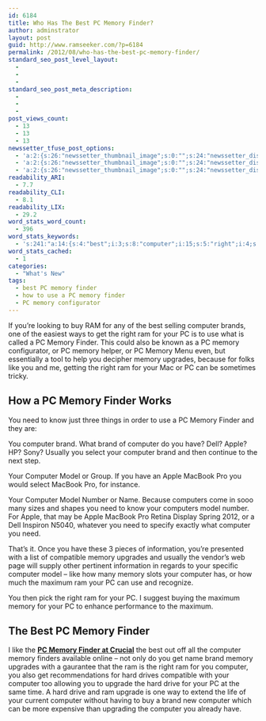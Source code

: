 ```yaml
---
id: 6184
title: Who Has The Best PC Memory Finder?
author: adminstrator
layout: post
guid: http://www.ramseeker.com/?p=6184
permalink: /2012/08/who-has-the-best-pc-memory-finder/
standard_seo_post_level_layout:
  - 
  - 
  - 
standard_seo_post_meta_description:
  - 
  - 
  - 
post_views_count:
  - 13
  - 13
  - 13
newssetter_tfuse_post_options:
  - 'a:2:{s:26:"newssetter_thumbnail_image";s:0:"";s:24:"newssetter_disable_image";s:4:"true";}'
  - 'a:2:{s:26:"newssetter_thumbnail_image";s:0:"";s:24:"newssetter_disable_image";s:4:"true";}'
  - 'a:2:{s:26:"newssetter_thumbnail_image";s:0:"";s:24:"newssetter_disable_image";s:4:"true";}'
readability_ARI:
  - 7.7
readability_CLI:
  - 8.1
readability_LIX:
  - 29.2
word_stats_word_count:
  - 396
word_stats_keywords:
  - 's:241:"a:14:{s:4:"best";i:3;s:8:"computer";i:15;s:5:"right";i:4;s:6:"memory";i:14;s:6:"finder";i:5;s:8:"upgrades";i:3;s:4:"like";i:3;s:4:"need";i:4;s:5:"brand";i:5;s:5:"apple";i:4;s:5:"model";i:4;s:7:"macbook";i:3;s:7:"maximum";i:3;s:4:"hard";i:3;}";'
word_stats_cached:
  - 1
categories:
  - "What's New"
tags:
  - best PC memory finder
  - how to use a PC memory finder
  - PC memory configurator
---
```

If you&#8217;re looking to buy RAM for any of the best selling computer brands, one of the easiest ways to get the right ram for your PC is to use what is called a PC Memory Finder. This could also be known as a PC memory configurator, or PC memory helper, or PC Memory Menu even, but essentially a tool to help you decipher memory upgrades, because for folks like you and me, getting the right ram for your Mac or PC can be sometimes tricky.

## How a PC Memory Finder Works

You need to know just three things in order to use a PC Memory Finder and they are:

You computer brand. What brand of computer do you have? Dell? Apple? HP? Sony? Usually you select your computer brand and then continue to the next step.

Your Computer Model or Group. If you have an Apple MacBook Pro you would select MacBook Pro, for instance.

Your Computer Model Number or Name. Because computers come in sooo many sizes and shapes you need to know your computers model number. For Apple, that may be Apple MacBook Pro Retina Display Spring 2012, or a Dell Inspiron N5040, whatever you need to specify exactly what computer you need.

That&#8217;s it. Once you have these 3 pieces of information, you&#8217;re presented with a list of compatible memory upgrades and usually the vendor&#8217;s web page will supply other pertinent information in regards to your specific computer model &#8211; like how many memory slots your computer has, or how much the maximum ram your PC can use and recognize.

You then pick the right ram for your PC. I suggest buying the maximum memory for your PC to enhance performance to the maximum.

## **The Best PC Memory Finder**

I like the [**PC Memory Finder at Crucial**][1] the best out off all the computer memory finders available online &#8211; not only do you get name brand memory upgrades with a gaurantee that the ram is the right ram for you computer, you also get recommendations for hard drives compatible with your computer too allowing you to upgrade the hard drive for your PC at the same time. A hard drive and ram upgrade is one way to extend the life of your current computer without having to buy a brand new computer which can be more expensive than upgrading the computer you already have.

&nbsp;

&nbsp;

 [1]: http://www.anrdoezrs.net/click-1548159-10273954